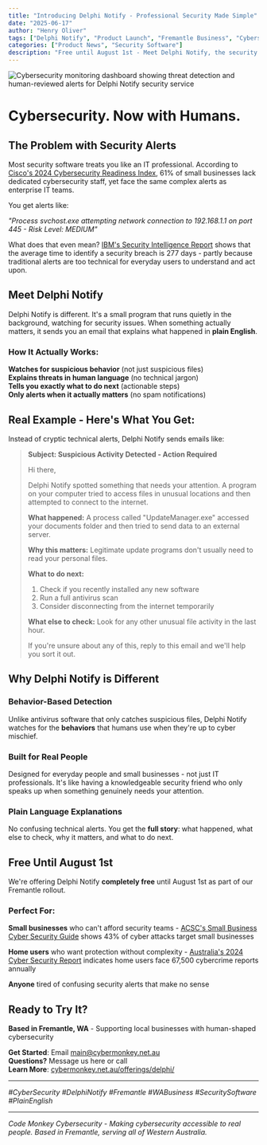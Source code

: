 ```yaml
---
title: "Introducing Delphi Notify - Professional Security Made Simple"
date: "2025-06-17"
author: "Henry Oliver"
tags: ["Delphi Notify", "Product Launch", "Fremantle Business", "Cybersecurity Software"]
categories: ["Product News", "Security Software"]
description: "Free until August 1st - Meet Delphi Notify, the security monitoring tool that explains threats in plain English instead of confusing technical alerts."
---
```


![Cybersecurity monitoring dashboard showing threat detection and human-reviewed alerts for Delphi Notify security service](/images/oh_the_hacks_web.jpg)

# **Cybersecurity. Now with Humans.**

## The Problem with Security Alerts

Most security software treats you like an IT professional. According to [Cisco's 2024 Cybersecurity Readiness Index](https://www.cisco.com/c/en/us/about/trust-center/cybersecurity-series.html), 61% of small businesses lack dedicated cybersecurity staff, yet face the same complex alerts as enterprise IT teams.

You get alerts like:

*"Process svchost.exe attempting network connection to 192.168.1.1 on port 445 - Risk Level: MEDIUM"*

What does that even mean? [IBM's Security Intelligence Report](https://www.ibm.com/security/data-breach) shows that the average time to identify a security breach is 277 days - partly because traditional alerts are too technical for everyday users to understand and act upon. 

## Meet Delphi Notify 

Delphi Notify is different. It's a small program that runs quietly in the background, watching for security issues. When something actually matters, it sends you an email that explains what happened in **plain English**.

### **How It Actually Works:**

 **Watches for suspicious behavior** (not just suspicious files)  
 **Explains threats in human language** (no technical jargon)  
 **Tells you exactly what to do next** (actionable steps)  
 **Only alerts when it actually matters** (no spam notifications)

## **Real Example - Here's What You Get:** 

Instead of cryptic technical alerts, Delphi Notify sends emails like:

> **Subject: Suspicious Activity Detected - Action Required**
> 
> Hi there,  
> 
> Delphi Notify spotted something that needs your attention. A program on your computer tried to access files in unusual locations and then attempted to connect to the internet.
> 
> **What happened:** A process called "UpdateManager.exe" accessed your documents folder and then tried to send data to an external server.
> 
> **Why this matters:** Legitimate update programs don't usually need to read your personal files.
> 
> **What to do next:**
> 1. Check if you recently installed any new software
> 2. Run a full antivirus scan
> 3. Consider disconnecting from the internet temporarily
> 
> **What else to check:** Look for any other unusual file activity in the last hour.
> 
> If you're unsure about any of this, reply to this email and we'll help you sort it out.

## Why Delphi Notify is Different 

### Behavior-Based Detection
Unlike antivirus software that only catches suspicious files, Delphi Notify watches for the **behaviors** that humans use when they're up to cyber mischief.

### Built for Real People
Designed for everyday people and small businesses - not just IT professionals. It's like having a knowledgeable security friend who only speaks up when something genuinely needs your attention.

### Plain Language Explanations
No confusing technical alerts. You get the **full story**: what happened, what else to check, why it matters, and what to do next.

## Free Until August 1st

We're offering Delphi Notify **completely free** until August 1st as part of our Fremantle rollout.

### Perfect For:
**Small businesses** who can't afford security teams - [ACSC's Small Business Cyber Security Guide](https://www.cyber.gov.au/resources/small-business-cyber-security) shows 43% of cyber attacks target small businesses

**Home users** who want protection without complexity - [Australia's 2024 Cyber Security Report](https://www.cyber.gov.au/about-us/reports-and-statistics/acsc-annual-cyber-threat-report) indicates home users face 67,500 cybercrime reports annually

**Anyone** tired of confusing security alerts that make no sense

## Ready to Try It?

 **Based in Fremantle, WA** - Supporting local businesses with human-shaped cybersecurity

 **Get Started**: Email [main@cybermonkey.net.au](mailto:main@cybermonkey.net.au?subject=Delphi%20Notify%20Free%20Trial)  
 **Questions?** Message us here or call   
 **Learn More**: [cybermonkey.net.au/offerings/delphi/](https://cybermonkey.net.au/offerings/delphi/)


---



*#CyberSecurity #DelphiNotify #Fremantle #WABusiness #SecuritySoftware #PlainEnglish*

---

*Code Monkey Cybersecurity - Making cybersecurity accessible to real people. Based in Fremantle, serving all of Western Australia.*